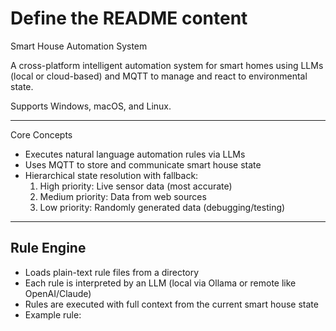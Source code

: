 # Define the README content
Smart House Automation System

A cross-platform intelligent automation system for smart homes using LLMs (local or cloud-based) and MQTT to manage and react to environmental state.

Supports Windows, macOS, and Linux.

---

Core Concepts

- Executes natural language automation rules via LLMs
- Uses MQTT to store and communicate smart house state
- Hierarchical state resolution with fallback:
  1. High priority: Live sensor data (most accurate)
  2. Medium priority: Data from web sources
  3. Low priority: Randomly generated data (debugging/testing)

---

## Rule Engine

- Loads plain-text rule files from a directory
- Each rule is interpreted by an LLM (local via Ollama or remote like OpenAI/Claude)
- Rules are executed with full context from the current smart house state
- Example rule:

